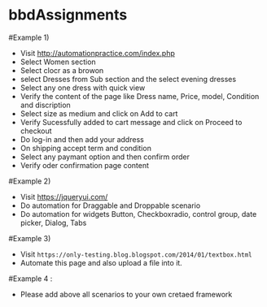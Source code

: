 # bbdAssignments
#Example 1) 
- Visit http://automationpractice.com/index.php
- Select Women section 
- Select clocr as a browon 
- select Dresses from Sub section and the select evening dresses
- Select any one dress with quick view 
- Verify the content of the page like Dress name, Price, model, Condition and discription 
- Select size as medium and click on Add to cart
- Verify Sucessfully added to cart message and click on Proceed to checkout
- Do log-in and then add your address 
- On shipping accept term and condition 
- Select any paymant option and then confirm order
- Verify oder confirmation page content

#Example 2)
- Visit https://jqueryui.com/
- Do automation for Draggable and Droppable scenario
- Do automation for widgets Button, Checkboxradio, control group, date picker, Dialog, Tabs

#Example 3)
- Visit `https://only-testing.blog.blogspot.com/2014/01/textbox.html`
- Automate this page and also upload a file into it.

#Example 4 : 
- Please add above all scenarios to your own cretaed framework